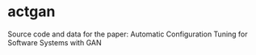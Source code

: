 # actgan
Source code and data for the paper: Automatic Configuration Tuning for Software Systems with GAN
